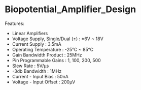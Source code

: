 # Biopotential_Amplifier_Design

Features:

- Linear Amplifiers
- Voltage Supply, Single/Dual (±)	  : ±6V ~ 18V
- Current Supply			              : 3.5mA
- Operating Temperature		          : -25°C ~ 85°C
- Gain Bandwidth Product		        : 25MHz
- Pin Programmable Gains		        : 1, 100, 200, 500
- Slew Rate			                    : 5V/µs
- -3db Bandwidth			              : 1MHz
- Current - Input Bias		          : 50nA
- Voltage - Input Offset		        : 200µV

